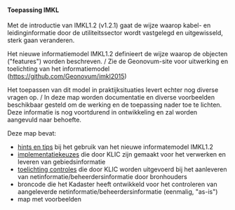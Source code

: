 ﻿#### Toepassing IMKL

Met de introductie van IMKL1.2 (v1.2.1) gaat de wijze waarop kabel- en leidinginformatie door de utiliteitssector wordt vastgelegd en uitgewisseld, sterk gaan veranderen.

Het nieuwe informatiemodel IMKL1.2 definieert de wijze waarop de objecten ("features") worden beschreven.  /
Zie de Geonovum-site voor uitwerking en toelichting van het informatiemodel (https://github.com/Geonovum/imkl2015)

Het toepassen van dit model in praktijksituaties levert echter nog diverse vragen op.  /
In deze map worden documentatie en diverse voorbeelden beschikbaar gesteld om de werking en de toepassing nader toe te lichten.    
Deze informatie is nog voortdurend in ontwikkeling en zal worden aangevuld naar behoefte.

Deze map bevat:
* [hints en tips](Hints%20en%20tips%20bij%20gebruik%20van%20IMKL%20v1.2.1.md) bij het gebruik van het nieuwe informatemodel IMKL1.2
* [implementatiekeuzes](Implementatiekeuzes%20KLIC.md) die door KLIC zijn gemaakt voor het verwerken en leveren van gebiedsinformatie
* [toelichting controles](Toelichting%20controles%20netinformatie%20KLIC.md) die door KLIC worden uitgevoerd bij het aanleveren van netinformatie/beheerdersinformatie door bronhouders
* broncode die het Kadaster heeft ontwikkeld voor het controleren van aangeleverde netinformatie/beheerdersinformatie (eenmalig, "as-is")
* map met voorbeelden
